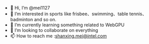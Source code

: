 - 👋 Hi, I’m @mei1127
- 👀 I’m interested in sports like frisbee、swimming、table tennis、badminton and so on.
- 🌱 I’m currently learning something related to WebGPU
- 💞️ I’m looking to collaborate on everything
- 📫 How to reach me :shanxing.mei@intel.com

<!---
mei1127/mei1127 is a ✨ special ✨ repository because its `README.md` (this file) appears on your GitHub profile.
You can click the Preview link to take a look at your changes.
--->
